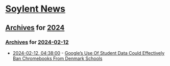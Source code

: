 # [Soylent News](../../../README.md)

## [Archives](../../index.md) for [2024](../index.md)

### [Archives](../../index.md) for [2024-02-12](index.md)

* [2024-02-12, 04:38:00](https://soylentnews.org/article.pl?sid=24/02/11/0847227&from=rss) - [Google’s Use Of Student Data Could Effectively Ban Chromebooks From Denmark Schools](https://soylentnews.org/article.pl?sid=24/02/11/0847227&from=rss)
